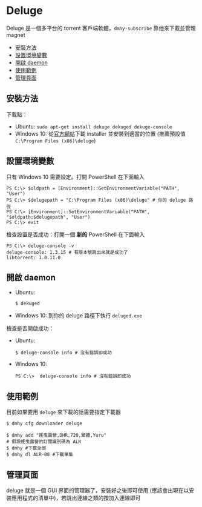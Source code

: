 # Deluge

Deluge 是一個多平台的 torrent 客戶端軟體，`dmhy-subscribe` 靠他來下載並管理 magnet

* [安裝方法](#%E5%AE%89%E8%A3%9D%E6%96%B9%E6%B3%95)
* [設置環境變數](#%E8%A8%AD%E7%BD%AE%E7%92%B0%E5%A2%83%E8%AE%8A%E6%95%B8)
* [開啟 daemon](#%E9%96%8B%E5%95%9F-daemon)
* [使用範例](#%E4%BD%BF%E7%94%A8%E7%AF%84%E4%BE%8B)
* [管理頁面](#%E7%AE%A1%E7%90%86%E9%A0%81%E9%9D%A2)

## 安裝方法

下載點：

* Ubuntu: `sudo apt-get install dekuge dekuged dekuge-console`
* Windows 10: 從[官方網站](http://dev.deluge-torrent.org/wiki/Download)下載 installer 並安裝到適當的位置 (推薦預設值 `C:\Program Files (x86)\deluge`)

## 設置環境變數

只有 Windows 10 需要設定。打開 PowerShell 在下面輸入

```shell
PS C:\> $oldpath = [Environment]::GetEnvironmentVariable("PATH", "User")
PS C:\> $delugepath = "C:\Program Files (x86)\deluge" # 你的 deluge 路徑
PS C:\> [Environment]::SetEnvironmentVariable("PATH", "$oldpath;$delugepath", "User")
PS C:\> exit
```

檢查設置是否成功：打開一個 **新的** PowerShell 在下面輸入

```shell
PS C:\> deluge-console -v
deluge-console: 1.3.15 # 有版本號跳出來就是成功了
libtorrent: 1.0.11.0
```

## 開啟 daemon

* Ubuntu:
  ```shell
  $ dekuged
  ```
* Windows 10: 到你的 deluge 路徑下執行 `deluged.exe`

檢查是否開啟成功：

* Ubuntu:
    ```shell
    $ deluge-console info # 沒有錯誤即成功
    ```
* Windows 10:
    ```shell
    PS C:\>  deluge-console info # 沒有錯誤即成功
    ```

## 使用範例

目前如果要用 `deluge` 來下載的話需要指定下載器

```shell
$ dmhy cfg downloader deluge
```

```shell
$ dmhy add "搖曳露營,DHR,720,繁體,Yuru"
# 假設搖曳露營的訂閱識別碼為 ALR
$ dmhy #下載全部
$ dmhy dl ALR-08 #下載單集
```

## 管理頁面

deluge 就是一個 GUI 界面的管理器了，安裝好之後即可使用 (應該會出現在以安裝應用程式的清單中)，若跳出連線之類的按加入連線即可
